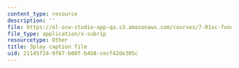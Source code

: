 ```yaml
---
content_type: resource
description: ''
file: https://ol-ocw-studio-app-qa.s3.amazonaws.com/courses/7-01sc-fundamentals-of-biology-fall-2011/21145f249f87b08fb4b8cecf42de305c_MqNq9S1_Ct8.srt
file_type: application/x-subrip
resourcetype: Other
title: 3play caption file
uid: 21145f24-9f87-b08f-b4b8-cecf42de305c
---
```

